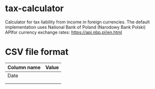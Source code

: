 # tax-calculator
Calculator for tax liability from income in foreign currencies. The default implementation uses National Bank of Poland (Narodowy Bank Polski) APIfor currency exchange rates: https://api.nbp.pl/en.html

# CSV file format
| Column name | Value |
|-------------|-------|
| Date            |       |
|             |       |
|             |       |
